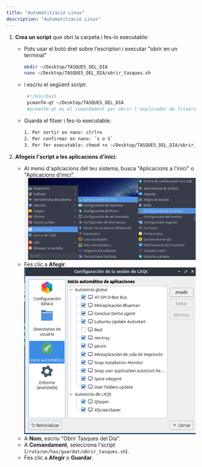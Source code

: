 ```yaml
---
title: "Automatització Linux"
description: "Automatització Linux"
---
```


1. **Crea un script** que obri la carpeta i fes-lo executable:
   - Pots usar el botó dret sobre l'escriptori i executar "obrir en un terminal" 
      ```bash title="Terminal"
      mkdir ~/Desktop/TASQUES_DEL_DIA
      nano ~/Desktop/TASQUES_DEL_DIA/obrir_tasques.sh
      ```
   - i escriu el següent script:
     ```bash title="LXQt"
      #!/bin/bash
      pcmanfm-qt ~/Desktop/TASQUES_DEL_DIA
      #pcmanfm-qt és el comandament per obrir l'explorador de fitxers predeterminat de lubuntu. Aquest pot variar segons distribució.
     ```
   - Guarda el fitxer i fes-lo executable:
     ```bash
     1. Per sortir en nano: ctrl+x
     2. Per confirmar en nano: `s o S`
     3. Per fer executable: chmod +x ~/Desktop/TASQUES_DEL_DIA/obrir_tasques.sh
     ```

2. **Afegeix l'script a les aplicacions d'inici**:
   - Al menú d'aplicacions del teu sistema, busca "Aplicacions a l'inici" o "Aplicacions d'inici".
  ![linux boot apps](../../../../assets/ut3/linuxTask1.png)
   - Fes clic a **Afegir**.
  ![linux boot apps 2](../../../../assets/ut3/linuxTask2.png) 
   - A **Nom**, escriu "Obrir Tasques del Dia".
   - A **Comandament**, selecciona l'script (`/ruta/on/has/guardat/obrir_tasques.sh`).
   - Fes clic a **Afegir** o **Guardar**.